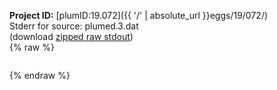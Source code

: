 **Project ID:** [plumID:19.072]({{ '/' | absolute_url }}eggs/19/072/)  
Stderr for source:  plumed.3.dat   
(download [zipped raw stdout](plumed.3.dat.plumed.stdout.txt.zip))  
{% raw %}
<pre>
</pre>
{% endraw %}
